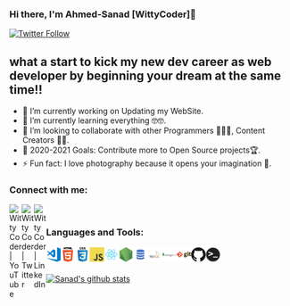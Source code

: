 ### Hi there, I'm Ahmed-Sanad [WittyCoder]👋

[![Twitter Follow](https://img.shields.io/twitter/follow/ahmedsand151188?color=1DA1F2&logo=twitter&style=for-the-badge)](https://twitter.com/intent/follow?original_referer=https%3A%2F%2Fgithub.com%2Fahmedsand151188&screen_name=ahmedsand151188)

## what a start to kick my new dev career as web developer by beginning your dream at the same time!!

- 🔭 I’m currently working on Updating my WebSite.
- 🌱 I’m currently learning everything 🤓🤓.
- 🤝 I’m looking to collaborate with other  Programmers 👨🏽‍💻, Content Creators ✍🏼.
- 🥅 2020-2021 Goals: Contribute more to Open Source projects🏆.
- ⚡ Fun fact: I love photography because it opens your imagination 📸.


### Connect with me:

[<img align="left" alt="WittyCoder | YouTube" width="22px" src="https://cdn.jsdelivr.net/npm/simple-icons@v3/icons/youtube.svg" />][youtube]
[<img align="left" alt="WittyCoder | Twitter" width="22px" src="https://cdn.jsdelivr.net/npm/simple-icons@v3/icons/twitter.svg" />][twitter]
[<img align="left" alt="WittyCoder | LinkedIn" width="22px" src="https://cdn.jsdelivr.net/npm/simple-icons@v3/icons/linkedin.svg" />][linkedin]


<br />

### Languages and Tools:

<img align="left" alt="Visual Studio Code" width="26px" src="https://raw.githubusercontent.com/github/explore/80688e429a7d4ef2fca1e82350fe8e3517d3494d/topics/visual-studio-code/visual-studio-code.png" />
<img align="left" alt="HTML5" width="26px" src="https://raw.githubusercontent.com/github/explore/80688e429a7d4ef2fca1e82350fe8e3517d3494d/topics/html/html.png" />
<img align="left" alt="CSS3" width="26px" src="https://raw.githubusercontent.com/github/explore/80688e429a7d4ef2fca1e82350fe8e3517d3494d/topics/css/css.png" />
<img align="left" alt="JavaScript" width="26px" src="https://raw.githubusercontent.com/github/explore/80688e429a7d4ef2fca1e82350fe8e3517d3494d/topics/javascript/javascript.png" />
<img align="left" alt="React" width="26px" src="https://raw.githubusercontent.com/github/explore/80688e429a7d4ef2fca1e82350fe8e3517d3494d/topics/react/react.png" />
<img align="left" alt="Node.js" width="26px" src="https://raw.githubusercontent.com/github/explore/80688e429a7d4ef2fca1e82350fe8e3517d3494d/topics/nodejs/nodejs.png" />
<img align="left" alt="SQL" width="26px" src="https://raw.githubusercontent.com/github/explore/80688e429a7d4ef2fca1e82350fe8e3517d3494d/topics/sql/sql.png" />
<img align="left" alt="MySQL" width="26px" src="https://raw.githubusercontent.com/github/explore/80688e429a7d4ef2fca1e82350fe8e3517d3494d/topics/mysql/mysql.png" />
<img align="left" alt="MongoDB" width="26px" src="https://raw.githubusercontent.com/github/explore/80688e429a7d4ef2fca1e82350fe8e3517d3494d/topics/mongodb/mongodb.png" />
<img align="left" alt="Git" width="26px" src="https://raw.githubusercontent.com/github/explore/80688e429a7d4ef2fca1e82350fe8e3517d3494d/topics/git/git.png" />
<img align="left" alt="GitHub" width="26px" src="https://raw.githubusercontent.com/github/explore/78df643247d429f6cc873026c0622819ad797942/topics/github/github.png" />
<img align="left" alt="Terminal" width="26px" src="https://raw.githubusercontent.com/github/explore/80688e429a7d4ef2fca1e82350fe8e3517d3494d/topics/terminal/terminal.png" />

<br />
<br />


[![Sanad's github stats](https://github-readme-stats.vercel.app/api?username=ahmedsanad88)](https://github.com/anuraghazra/github-readme-stats)



[twitter]: https://twitter.com/ahmedsand151188
[youtube]: https://www.youtube.com/channel/UCLQEon2Jx_GiFHnWK6gZ_cw
[linkedin]: https://www.linkedin.com/in/ahmed-ibrahim-2a0220110/
